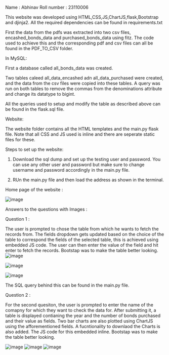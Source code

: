 Name : Abhinav
Roll number : 23110006

This website was developed using HTML,CSS,JS,ChartJS,flask,Bootstrap and djinja2. All the required dependencies can be found in requirements.txt

First the data from the pdfs was extracted into two csv files, encashed_bonds_data and purchased_bonds_data using fitz. The code used to achieve this and the corresponding pdf and csv files can all be found in the PDF_TO_CSV folder.

In MySQL:


First a database called all_bonds_data was created.


Two tables caleed all_data_encashed adn all_data_purchased were created, and the data from the csv files were copied into these tables. A query was run on both tables to remove the commas from the denominations attribute and change its datatype to bigint.


All the queries used to setup and modify the table as described above can be found in the flask.sql file.

Website:


The website folder contains all the HTML templates and the main.py flask file. Note that all CSS and JS used is inline and there are seperate static files for these.

Steps to set up the website:


1. Download the sql dump and set up the testing user and password. You can use any other user and password but make
   sure to change username and password accordingly in the main.py file.

2. RUn the main.py file and then load the address as shown in the terminal.

Home page of the website :

![image](https://github.com/NiTr0z0/flask_practice/assets/162600608/8df96871-1ecb-4373-a509-40279a6c7d61)

Answers to the questions with Images :

Question 1 :

The user is prompted to chose the table from which he wants to fetch the records from. The fields dropdown gets updated based on the choice of the table to correspond the fields of the selected table, this is achieved using embedded JS code. The user can then enter the value of the field and hit enter to fetch the records. Bootstap was to make the table better looking.
![image](https://github.com/NiTr0z0/flask_practice/assets/162600608/a9689b99-c90b-45f5-a27c-1a4b76346e3c)

![image](https://github.com/NiTr0z0/flask_practice/assets/162600608/8d80840f-f11d-4c8b-aae7-21c1c71127b8)

![image](https://github.com/NiTr0z0/flask_practice/assets/162600608/bd1131a9-9b3f-4217-a751-0538e53db300)

The SQL query behind this can be found in the main.py file.

Question 2 :

For the second quesiton, the user is prompted to enter the name of the comapny for which they want to check the data for. After submitting it, a table is displayed contianing the year and the number of bonds purchased and their value as fields. Two bar charts are also plotted using ChartJS using the afforementioned fields. A fucntionality to downlaod the Charts is also added. The JS code for this embedded inline. Bootstap was to make the table better looking.

![image](https://github.com/NiTr0z0/flask_practice/assets/162600608/3c79dca3-cdf0-4be3-8824-d8bb2ea9fbeb)
![image](https://github.com/NiTr0z0/flask_practice/assets/162600608/2fdc05b5-baf6-4815-bc63-c618c64b12cb)
![image](https://github.com/NiTr0z0/flask_practice/assets/162600608/5481071a-d1ca-4085-875e-d4f235c2907e)







